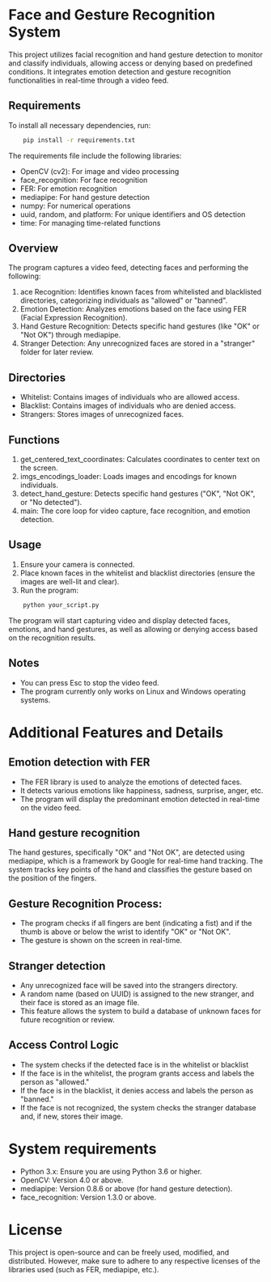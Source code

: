 # **Face and Gesture Recognition System**

This project utilizes facial recognition and hand gesture detection to monitor and classify individuals, allowing access or denying based on predefined conditions. It integrates emotion detection and gesture recognition functionalities in real-time through a video feed.


## Requirements

To install all necessary dependencies, run:
```bash	
	pip install -r requirements.txt
```
The requirements file include the following libraries:
- OpenCV (cv2): For image and video processing
- face_recognition: For face recognition
- FER: For emotion recognition
- mediapipe: For hand gesture detection
- numpy: For numerical operations
- uuid, random, and platform: For unique identifiers and OS detection
- time: For managing time-related functions


## Overview

The program captures a video feed, detecting faces and performing the following:
1. ace Recognition: Identifies known faces from whitelisted and blacklisted directories, categorizing individuals as "allowed" or "banned".
2. Emotion Detection: Analyzes emotions based on the face using FER (Facial Expression Recognition).
3. Hand Gesture Recognition: Detects specific hand gestures (like "OK" or "Not OK") through mediapipe.
4. Stranger Detection: Any unrecognized faces are stored in a "stranger" folder for later review.


## Directories

- Whitelist: Contains images of individuals who are allowed access.
- Blacklist: Contains images of individuals who are denied access.
- Strangers: Stores images of unrecognized faces.


## Functions

1. get_centered_text_coordinates: Calculates coordinates to center text on the screen.
2. imgs_encodings_loader: Loads images and encodings for known individuals.
3. detect_hand_gesture: Detects specific hand gestures ("OK", "Not OK", or "No detected").
4. main: The core loop for video capture, face recognition, and emotion detection.


## Usage

1. Ensure your camera is connected.
2. Place known faces in the whitelist and blacklist directories (ensure the images are well-lit and clear).
3. Run the program:
```bash	
	python your_script.py
```
The program will start capturing video and display detected faces, emotions, and hand gestures, as well as allowing or denying access based on the recognition results.


## Notes

- You can press Esc to stop the video feed.
- The program currently only works on Linux and Windows operating systems.


# Additional Features and Details

## Emotion detection with FER

- The FER library is used to analyze the emotions of detected faces.
- It detects various emotions like happiness, sadness, surprise, anger, etc.
- The program will display the predominant emotion detected in real-time on the video feed.


## Hand gesture recognition

The hand gestures, specifically "OK" and "Not OK", are detected using mediapipe, which is a framework by Google for real-time hand tracking. The system tracks key points of the hand and classifies the gesture based on the position of the fingers.


## Gesture Recognition Process:

- The program checks if all fingers are bent (indicating a fist) and if the thumb is above or below the wrist to identify "OK" or "Not OK".
- The gesture is shown on the screen in real-time.


## Stranger detection

- Any unrecognized face will be saved into the strangers directory.
- A random name (based on UUID) is assigned to the new stranger, and their face is stored as an image file.
- This feature allows the system to build a database of unknown faces for future recognition or review.


## Access Control Logic

- The system checks if the detected face is in the whitelist or blacklist
- If the face is in the whitelist, the program grants access and labels the person as "allowed."
- If the face is in the blacklist, it denies access and labels the person as "banned."
- If the face is not recognized, the system checks the stranger database and, if new, stores their image.


# System requirements

- Python 3.x: Ensure you are using Python 3.6 or higher.
- OpenCV: Version 4.0 or above.
- mediapipe: Version 0.8.6 or above (for hand gesture detection).
- face_recognition: Version 1.3.0 or above.




# License
This project is open-source and can be freely used, modified, and distributed. However, make sure to adhere to any respective licenses of the libraries used (such as FER, mediapipe, etc.).






